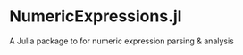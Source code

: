 NumericExpressions.jl
=====================

A Julia package to for numeric expression parsing &amp; analysis
